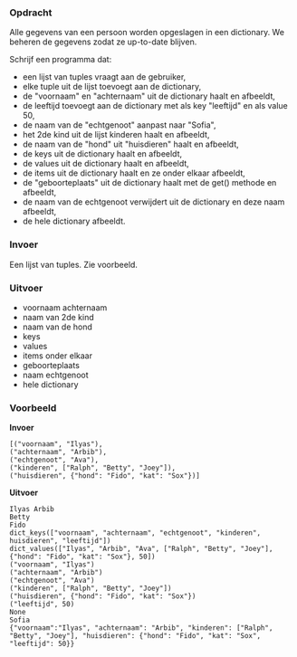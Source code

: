 ### Opdracht

Alle gegevens van een persoon worden opgeslagen in een dictionary. We beheren de gegevens zodat ze up-to-date blijven.

Schrijf een programma dat:
* een lijst van tuples vraagt aan de gebruiker,  
* elke tuple uit de lijst toevoegt aan de dictionary,  
* de "voornaam" en "achternaam" uit de dictionary haalt en afbeeldt,
* de leeftijd toevoegt aan de dictionary met als key "leeftijd" en als value 50,
* de naam van de "echtgenoot" aanpast naar "Sofia",
* het 2de kind uit de lijst kinderen haalt en afbeeldt,
* de naam van de "hond" uit "huisdieren" haalt en afbeeldt,
* de keys uit de dictionary haalt en afbeeldt,
* de values uit de dictionary haalt en afbeeldt,
* de items uit de dictionary haalt en ze onder elkaar afbeeldt,
* de "geboorteplaats" uit de dictionary haalt met de get() methode en afbeeldt,
* de naam van de echtgenoot verwijdert uit de dictionary en deze naam afbeeldt,
* de hele dictionary afbeeldt. 

### Invoer

Een lijst van tuples. Zie voorbeeld.

### Uitvoer

* voornaam achternaam
* naam van 2de kind
* naam van de hond
* keys
* values
* items onder elkaar
* geboorteplaats
* naam echtgenoot
* hele dictionary

### Voorbeeld

**Invoer**

    [("voornaam", "Ilyas"),  
    ("achternaam", "Arbib"),  
    ("echtgenoot", "Ava"),  
    ("kinderen", ["Ralph", "Betty", "Joey"]),  
    ("huisdieren", {"hond": "Fido", "kat": "Sox"})]

**Uitvoer**
    
    Ilyas Arbib  
    Betty
    Fido
    dict_keys(["voornaam", "achternaam", "echtgenoot", "kinderen", huisdieren", "leeftijd"])  
    dict_values(["Ilyas", "Arbib", "Ava", ["Ralph", "Betty", "Joey"], {"hond": "Fido", "kat": "Sox"}, 50])
    ("voornaam", "Ilyas")  
    ("achternaam", "Arbib")  
    ("echtgenoot", "Ava")  
    ("kinderen", ["Ralph", "Betty", "Joey"])  
    ("huisdieren", {"hond": "Fido", "kat": "Sox"})
    ("leeftijd", 50)
    None
    Sofia
    {"voornaam":"Ilyas", "achternaam": "Arbib", "kinderen": ["Ralph", "Betty", "Joey"], "huisdieren": {"hond": "Fido", "kat": "Sox", "leeftijd": 50}}
